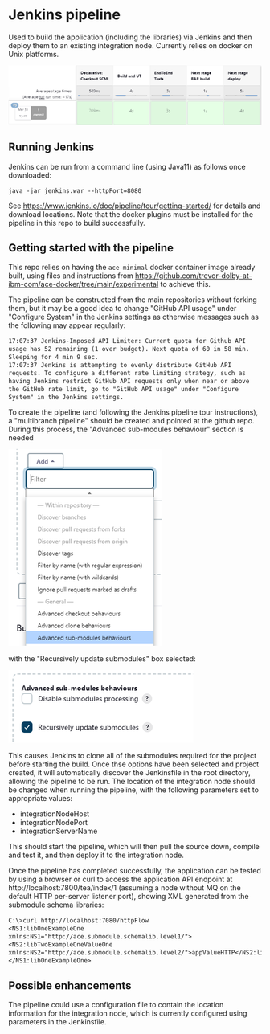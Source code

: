 # Jenkins pipeline

Used to build the application (including the libraries) via Jenkins and then deploy them to an 
existing integration node. Currently relies on docker on Unix platforms.

![Pipeline overview](files/ace-submodule-jenkins-app-build.png)

## Running Jenkins

Jenkins can be run from a command line (using Java11) as follows once downloaded:
```
java -jar jenkins.war --httpPort=8080
```
See https://www.jenkins.io/doc/pipeline/tour/getting-started/ for details and download locations. Note
that the docker plugins must be installed for the pipeline in this repo to build successfully.

## Getting started with the pipeline

This repo relies on having the `ace-minimal` docker container image already built, using
files and instructions from https://github.com/trevor-dolby-at-ibm-com/ace-docker/tree/main/experimental
to achieve this.

The pipeline can be constructed from the main repositories without forking them, but it may
be a good idea to change "GitHub API usage" under "Configure System" in the Jenkins settings
as otherwise messages such as the following may appear regularly:
```
17:07:37 Jenkins-Imposed API Limiter: Current quota for Github API usage has 52 remaining (1 over budget). Next quota of 60 in 58 min. Sleeping for 4 min 9 sec.
17:07:37 Jenkins is attempting to evenly distribute GitHub API requests. To configure a different rate limiting strategy, such as having Jenkins restrict GitHub API requests only when near or above the GitHub rate limit, go to "GitHub API usage" under "Configure System" in the Jenkins settings.
```

To create the pipeline (and following the Jenkins pipeline tour instructions), a "multibranch 
pipeline" should be created and pointed at the github repo. During this process, the "Advanced
sub-modules behaviour" section is needed

![jenkins-advance-submodule](files/ace-submodule-jenkins-advance-submodule.png)

with the "Recursively update submodules" box selected:

![jenkins-recursive-submodule](files/ace-submodule-jenkins-recursive-submodule.png)

This causes Jenkins to clone all of the submodules required for the project before starting
the build. Once thse options have been selected and project created, it will automatically 
discover the Jenkinsfile in the root directory, allowing the pipeline to be run. The location
of the integration node should be changed when running the pipeline, with the following parameters
set to appropriate values:

- integrationNodeHost
- integrationNodePort
- integrationServerName

This should start the pipeline, which will then pull the source down, compile and test it, and 
then deploy it to the integration node.

Once the pipeline has completed successfully, the application can be tested by using a browser
or curl to access the application API endpoint at http://localhost:7800/tea/index/1 (assuming a
node without MQ on the default HTTP per-server listener port), showing XML generated from the
submodule schema libraries:
```
C:\>curl http://localhost:7080/httpFlow
<NS1:libOneExampleOne xmlns:NS1="http://ace.submodule.schemalib.level1/"><NS2:libTwoExampleOneValueOne xmlns:NS2="http://ace.submodule.schemalib.level2/">appValueHTTP</NS2:libTwoExampleOneValueOne></NS1:libOneExampleOne>
```

## Possible enhancements

The pipeline could use a configuration file to contain the location information for the
integration node, which is currently configured using parameters in the Jenkinsfile.
